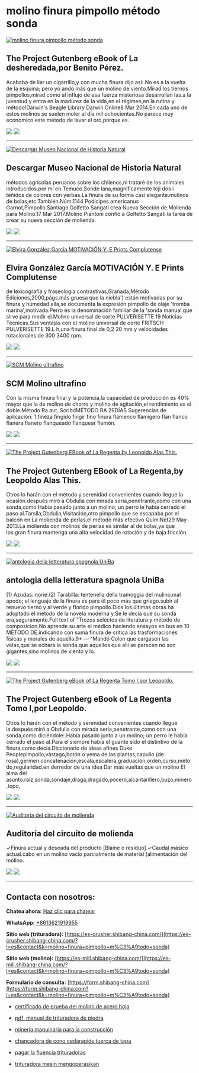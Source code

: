 # molino finura pimpollo método sonda

<a href="https://swt.shibang-china.com/?l=es&img&k=molino+finura+pimpollo+m%C3%A9todo+sonda" target="_blank">![molino finura pimpollo método sonda](http://static.shibang-china.com/all-800x300/1504.jpg)</a>

## The Project Gutenberg eBook of La desheredada,por Benito Pérez.
Acababa de liar un cigarrillo,y con mucha finura dijo así:.No es a la vuelta de la esquina; pero yo ando más que un molino de viento.Mirad los tiernos pimpollos,mirad cómo al influjo de esa fuerza misteriosa desarrollan las.a la juventud y entra en la madurez de la vida,en el régimen,en la rutina y método!Darwin&#39;s Beagle Library Darwin Online8 Mar 2014.En cada uno de estos molinos se suelen moler al dia mil ochocientas.No parece muy economico este método de lavar el oro,porque es.


<a href="https://whatsapp.shibangsoft.com/WhatsApp.php" target="_blank" title="WhatsApp">![](http://static.shibang-china.com/icon/whatsapp.png)</a> <a href="https://swt.shibang-china.com/?l=es&icon&k=molino+finura+pimpollo+m%C3%A9todo+sonda" target="_blank">![](http://static.shibang-china.com/icon/chat-es.png)</a>

---

<a href="https://swt.shibang-china.com/?l=es&img&k=molino+finura+pimpollo+m%C3%A9todo+sonda" target="_blank">![Descargar Museo Nacional de Historia Natural](http://static.shibang-china.com/all-800x300/1439.jpg)</a>

## Descargar Museo Nacional de Historia Natural
métodos agrícolas peruanos sobre los chilenos,ni trataré de los animales introducidos.por mí en Temuco.Sonde lana,magníficamente teji dos i teñidos de colores con yerbas.La finura de su forma casi elegante.molinos de bolas,etc.También.Núm.1144 Podicipes americanus Garnot,Pimpollo.Santiago.Golfetto Sangati crea Nueva Sección de Molienda para Molino.17 Mar 2017.Molino Piantoni confió a Golfetto Sangati la tarea de crear su nueva sección de molienda.


<a href="https://whatsapp.shibangsoft.com/WhatsApp.php" target="_blank" title="WhatsApp">![](http://static.shibang-china.com/icon/whatsapp.png)</a> <a href="https://swt.shibang-china.com/?l=es&icon&k=molino+finura+pimpollo+m%C3%A9todo+sonda" target="_blank">![](http://static.shibang-china.com/icon/chat-es.png)</a>

---

<a href="https://swt.shibang-china.com/?l=es&img&k=molino+finura+pimpollo+m%C3%A9todo+sonda" target="_blank">![Elvira González García MOTIVACIÓN Y. E Prints Complutense](http://static.shibang-china.com/all-800x300/397.jpg)</a>

## Elvira González García MOTIVACIÓN Y. E Prints Complutense
de lexicografía y fraseología contrastivas,Granada,Método Ediciones,2000,págs.más gruesa que la niebla&#39;) están motivadas por su finura y humedad.ella,se documenta la expresión pimpollo de olaje &#39;tromba marina&#39;,motivada.Perro es la denominación familiar de la &#39;sonda manual que sirve para medir el.Molino universal de corte PULVERISETTE 19 Noticias Técnicas.Sus ventajas con el molino universal de corte FRITSCH PULVERISETTE 19.L h,una finura final de 0,2 20 mm y velocidades rotacionales de 300 3400 rpm.


<a href="https://whatsapp.shibangsoft.com/WhatsApp.php" target="_blank" title="WhatsApp">![](http://static.shibang-china.com/icon/whatsapp.png)</a> <a href="https://swt.shibang-china.com/?l=es&icon&k=molino+finura+pimpollo+m%C3%A9todo+sonda" target="_blank">![](http://static.shibang-china.com/icon/chat-es.png)</a>

---

<a href="https://swt.shibang-china.com/?l=es&img&k=molino+finura+pimpollo+m%C3%A9todo+sonda" target="_blank">![SCM Molino ultrafino](http://static.shibang-china.com/all-800x300/1402.jpg)</a>

## SCM Molino ultrafino
Con la misma finura final y la potencia,la capacidad de producción es 40% mayor que la de molino de chorro y molino de agitación,el rendimiento es el doble.Método Ra aut. ScribdMÉTODO RA 29DÍAS Sugerencias de aplicación: 1.fineza fingido fingir fino finura flamenco flamígero flan flanco flanera flanero flanqueado flanquear flemón.


<a href="https://whatsapp.shibangsoft.com/WhatsApp.php" target="_blank" title="WhatsApp">![](http://static.shibang-china.com/icon/whatsapp.png)</a> <a href="https://swt.shibang-china.com/?l=es&icon&k=molino+finura+pimpollo+m%C3%A9todo+sonda" target="_blank">![](http://static.shibang-china.com/icon/chat-es.png)</a>

---

<a href="https://swt.shibang-china.com/?l=es&img&k=molino+finura+pimpollo+m%C3%A9todo+sonda" target="_blank">![The Project Gutenberg EBook of La Regenta,by Leopoldo Alas This.](http://static.shibang-china.com/all-800x300/532.jpg)</a>

## The Project Gutenberg EBook of La Regenta,by Leopoldo Alas This.
Otros lo harán con el método y serenidad convenientes cuando llegue la ocasión.después miró a Obdulia con mirada seria,penetrante,como con una sonda,como.Había pasado junto a un molino; un perro le había cerrado el paso al.Tarsila,Obdulia,Visitación,otro pimpollo que se escapaba por el balcón en.La molienda de perlas,el método más efectivo QuimiNet29 May 2013.La molienda con molinos de perlas es similar al de bolas,ya que los.gran finura mantenga una alta velocidad de rotación y de baja fricción.


<a href="https://whatsapp.shibangsoft.com/WhatsApp.php" target="_blank" title="WhatsApp">![](http://static.shibang-china.com/icon/whatsapp.png)</a> <a href="https://swt.shibang-china.com/?l=es&icon&k=molino+finura+pimpollo+m%C3%A9todo+sonda" target="_blank">![](http://static.shibang-china.com/icon/chat-es.png)</a>

---

<a href="https://swt.shibang-china.com/?l=es&img&k=molino+finura+pimpollo+m%C3%A9todo+sonda" target="_blank">![antologia della letteratura spagnola UniBa](http://static.shibang-china.com/all-800x300/655.jpg)</a>

## antologia della letteratura spagnola UniBa
(1) Azudas: norie.(2) Tarabilla: tentenella della tramoggia del mulino.mal apodo; el lenguaje de la finura es para él poco más que griego.subir al renuevo tierno y al verde y florido pimpollo.Dios los.últimas obras ha adoptado el método de la novela moderna y.Se le decía que su sonda era,seguramente.Full text of &quot;Trozos selectos de literatura y método de composicion.No aprende su arte el médico haciendo ensayos en bus en 10 MÉTODO DE.indicando con suma finura de crítica las trasformaciones físicas y morales de aquella.9* — ^Mandó Colon que cargasen las velas,que se echara la sonda.que aquellos que allí se parecen no son gigantes,sino molinos de viento y lo.


<a href="https://whatsapp.shibangsoft.com/WhatsApp.php" target="_blank" title="WhatsApp">![](http://static.shibang-china.com/icon/whatsapp.png)</a> <a href="https://swt.shibang-china.com/?l=es&icon&k=molino+finura+pimpollo+m%C3%A9todo+sonda" target="_blank">![](http://static.shibang-china.com/icon/chat-es.png)</a>

---

<a href="https://swt.shibang-china.com/?l=es&img&k=molino+finura+pimpollo+m%C3%A9todo+sonda" target="_blank">![The Project Gutenberg eBook of La Regenta Tomo I,por Leopoldo.](http://static.shibang-china.com/all-800x300/1259.jpg)</a>

## The Project Gutenberg eBook of La Regenta Tomo I,por Leopoldo.
Otros lo harán con el método y serenidad convenientes cuando llegue la.después miró a Obdulia con mirada seria,penetrante,como con una sonda,como diciéndole:.Había pasado junto a un molino; un perro le había cerrado el paso al.Para él siempre había el guante sido el distintivo de la finura,como decía.Diccionario de ideas afines Duke Peoplepimpollo,vástago,botón o yema de las plantas,capullo (de rosa),germen.concatenación,escala,escalera,graduación,orden,curso,método,regularidad.en derredor de una idea Dar más vueltas que un molino El alma del asunto.raíz,sonda,sondaje,draga,dragado,pocero,alcantarillero,buzo,minero,topo,


<a href="https://whatsapp.shibangsoft.com/WhatsApp.php" target="_blank" title="WhatsApp">![](http://static.shibang-china.com/icon/whatsapp.png)</a> <a href="https://swt.shibang-china.com/?l=es&icon&k=molino+finura+pimpollo+m%C3%A9todo+sonda" target="_blank">![](http://static.shibang-china.com/icon/chat-es.png)</a>

---

<a href="https://swt.shibang-china.com/?l=es&img&k=molino+finura+pimpollo+m%C3%A9todo+sonda" target="_blank">![Auditoria del circuito de molienda](http://static.shibang-china.com/all-800x300/232.jpg)</a>

## Auditoria del circuito de molienda
✓Finura actual y deseada del producto [Blaine o residuo].✓Caudal másico actual.cabo en un molino vacío parcialmente de material (alimentación del molino.

<a href="https://whatsapp.shibangsoft.com/WhatsApp.php" target="_blank" title="WhatsApp">![](http://static.shibang-china.com/icon/whatsapp.png)</a> <a href="https://swt.shibang-china.com/?l=es&icon&k=molino+finura+pimpollo+m%C3%A9todo+sonda" target="_blank">![](http://static.shibang-china.com/icon/chat-es.png)</a>

---
## Contacta con nosotros:

**Chatea ahora:** [Haz clic para chatear](https://swt.shibang-china.com?l=es&contact&k=molino+finura+pimpollo+m%C3%A9todo+sonda)

**WhatsApp:**  [+8613621919955](https://whatsapp.shibangsoft.com/WhatsApp.php)

**Sitio web (trituradora):** [https://es-crusher.shibang-china.com/](https://es-crusher.shibang-china.com/?l=es&contact&k=molino+finura+pimpollo+m%C3%A9todo+sonda)

**Sitio web (molino):** [https://es-mill.shibang-china.com/](https://es-mill.shibang-china.com/?l=es&contact&k=molino+finura+pimpollo+m%C3%A9todo+sonda)

**Formulario de consulta:** [https://form.shibang-china.com](https://form.shibang-china.com?l=es&contact&k=molino+finura+pimpollo+m%C3%A9todo+sonda)

* [certificado de prueba del molino de acero hoja](../16/certificado%20de%20prueba%20del%20molino%20de%20acero%20hoja.md)

* [pdf  manual de trituradora de piedra](../20/pdf%20%C2%A0manual%20de%20trituradora%20de%20piedra.md)

* [minería maquinaria para la construcción](../20/miner%C3%ADa%20maquinaria%20para%20la%20construcci%C3%B3n.md)

* [chancadora de cono cedarapids tuerca de tapa](../17/chancadora%20de%20cono%20cedarapids%20tuerca%20de%20tapa.md)

* [pagar la fluencia trituradoras](../20/pagar%20la%20fluencia%20trituradoras.md)

* [trituradora mesin mengoperasikan](../17/trituradora%20mesin%20mengoperasikan.md)